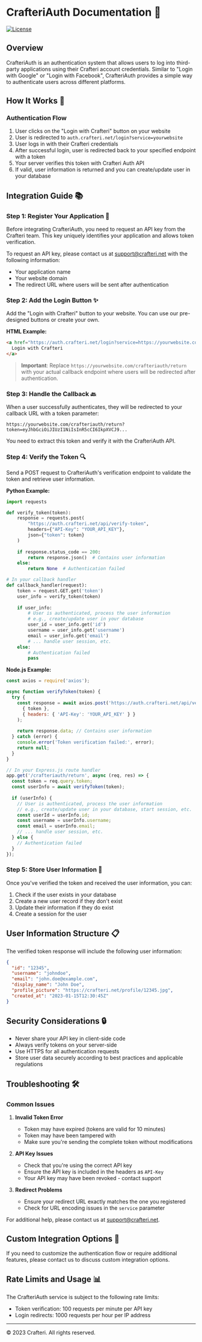 # CrafteriAuth Documentation 🔐

[![License](https://img.shields.io/badge/license-MIT-blue.svg)](LICENSE)

## Overview

CrafteriAuth is an authentication system that allows users to log into third-party applications using their Crafteri account credentials. Similar to "Login with Google" or "Login with Facebook", CrafteriAuth provides a simple way to authenticate users across different platforms.

## How It Works 🔄

### Authentication Flow

1. User clicks on the "Login with Crafteri" button on your website
2. User is redirected to `auth.crafteri.net/login?service=yourwebsite`
3. User logs in with their Crafteri credentials
4. After successful login, user is redirected back to your specified endpoint with a token
5. Your server verifies this token with Crafteri Auth API
6. If valid, user information is returned and you can create/update user in your database

## Integration Guide 📚

### Step 1: Register Your Application 📝

Before integrating CrafteriAuth, you need to request an API key from the Crafteri team. This key uniquely identifies your application and allows token verification.

To request an API key, please contact us at [support@crafteri.net](mailto:support@crafteri.net) with the following information:
- Your application name
- Your website domain
- The redirect URL where users will be sent after authentication

### Step 2: Add the Login Button ✨

Add the "Login with Crafteri" button to your website. You can use our pre-designed buttons or create your own.

**HTML Example:**
```html
<a href="https://auth.crafteri.net/login?service=https://yourwebsite.com/crafteriauth/return" class="crafteri-login-btn">
  Login with Crafteri
</a>
```

> **Important**: Replace `https://yourwebsite.com/crafteriauth/return` with your actual callback endpoint where users will be redirected after authentication.

### Step 3: Handle the Callback 🔙

When a user successfully authenticates, they will be redirected to your callback URL with a token parameter:

```
https://yourwebsite.com/crafteriauth/return?token=eyJhbGciOiJIUzI1NiIsInR5cCI6IkpXVCJ9...
```

You need to extract this token and verify it with the CrafteriAuth API.

### Step 4: Verify the Token 🔍

Send a POST request to CrafteriAuth's verification endpoint to validate the token and retrieve user information.

**Python Example:**
```python
import requests

def verify_token(token):
    response = requests.post(
        "https://auth.crafteri.net/api/verify-token",
        headers={"API-Key": "YOUR_API_KEY"},
        json={"token": token}
    )
    
    if response.status_code == 200:
        return response.json()  # Contains user information
    else:
        return None  # Authentication failed

# In your callback handler
def callback_handler(request):
    token = request.GET.get('token')
    user_info = verify_token(token)
    
    if user_info:
        # User is authenticated, process the user information
        # e.g., create/update user in your database
        user_id = user_info.get('id')
        username = user_info.get('username')
        email = user_info.get('email')
        # ... handle user session, etc.
    else:
        # Authentication failed
        pass
```

**Node.js Example:**
```javascript
const axios = require('axios');

async function verifyToken(token) {
  try {
    const response = await axios.post('https://auth.crafteri.net/api/verify-token', 
      { token }, 
      { headers: { 'API-Key': 'YOUR_API_KEY' } }
    );
    
    return response.data; // Contains user information
  } catch (error) {
    console.error('Token verification failed:', error);
    return null;
  }
}

// In your Express.js route handler
app.get('/crafteriauth/return', async (req, res) => {
  const token = req.query.token;
  const userInfo = await verifyToken(token);
  
  if (userInfo) {
    // User is authenticated, process the user information
    // e.g., create/update user in your database, start session, etc.
    const userId = userInfo.id;
    const username = userInfo.username;
    const email = userInfo.email;
    // ... handle user session, etc.
  } else {
    // Authentication failed
  }
});
```

### Step 5: Store User Information 💾

Once you've verified the token and received the user information, you can:
1. Check if the user exists in your database
2. Create a new user record if they don't exist
3. Update their information if they do exist
4. Create a session for the user

## User Information Structure 📋

The verified token response will include the following user information:

```json
{
  "id": "12345",
  "username": "johndoe",
  "email": "john.doe@example.com",
  "display_name": "John Doe",
  "profile_picture": "https://crafteri.net/profile/12345.jpg",
  "created_at": "2023-01-15T12:30:45Z"
}
```

## Security Considerations 🔒

- Never share your API key in client-side code
- Always verify tokens on your server-side
- Use HTTPS for all authentication requests
- Store user data securely according to best practices and applicable regulations

## Troubleshooting 🛠️

### Common Issues

1. **Invalid Token Error**
   - Token may have expired (tokens are valid for 10 minutes)
   - Token may have been tampered with
   - Make sure you're sending the complete token without modifications

2. **API Key Issues**
   - Check that you're using the correct API key
   - Ensure the API key is included in the headers as `API-Key`
   - Your API key may have been revoked - contact support

3. **Redirect Problems**
   - Ensure your redirect URL exactly matches the one you registered
   - Check for URL encoding issues in the `service` parameter

For additional help, please contact us at [support@crafteri.net](mailto:support@crafteri.net).

## Custom Integration Options 🧩

If you need to customize the authentication flow or require additional features, please contact us to discuss custom integration options.

## Rate Limits and Usage 📊

The CrafteriAuth service is subject to the following rate limits:
- Token verification: 100 requests per minute per API key
- Login redirects: 1000 requests per hour per IP address

---

© 2023 Crafteri. All rights reserved.